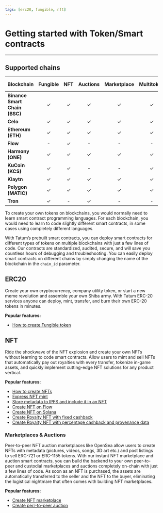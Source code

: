 ```yaml
---
tags: [erc20, fungible, nft]
---
```


# Getting started with Token/Smart contracts

---

## Supported chains


**Blockchain** | **Fungible** |**NFT** | **Auctions** | **Marketplace** | **Multitoken** | **Custodial wallet**
---------|:----------:|:---------:|:---------:|:---------:|:---------:|:---------:
 **Binance Smart Chain (BSC)** | ✓ | ✓ | ✓ | ✓ | ✓| ✓
 **Celo** | ✓ | ✓ | ✓ | ✓ | ✓| ✓
 **Ethereum (ETH)** | ✓ | ✓ | ✓ | ✓ | ✓| ✓
 **Flow** | - | ✓ | - | - | - | -
 **Harmony (ONE)** | ✓ | ✓ | ✓ | ✓ | ✓ | ✓
 **KuCoin (KCS)** | ✓ | ✓ | - | - | ✓ | -
 **Klaytn** | ✓ | ✓ | ✓ | ✓ | ✓ | ✓
 **Polygon (MATIC)** | ✓ | ✓ | ✓ | ✓ | ✓ | ✓
 **Tron** | ✓ | - | ✓ | - | - | ✓
 

To create your own tokens on blockchains, you would normally need to learn smart contract programming languages. For each blockchain, you would need to learn to code slightly different smart contracts, in some cases using completely different languages.

With Tatum’s prebuilt smart contracts, you can deploy smart contracts for different types of tokens on multiple blockchains with just a few lines of code. Our contracts are standardized, audited, secure, and will save you countless hours of debugging and troubleshooting. You can easily deploy smart contracts on different chains by simply changing the name of the blockchain in the `chain_id` parameter.

## ERC20

Create your own cryptocurrency, company utility token, or start a new meme revolution and assemble your own Shiba army. With Tatum ERC-20 services anyone can deploy, mint, transfer, and burn  their own ERC-20 tokens in minutes.

**Popular features:**

- [How to create Fungible token](https://developer.tatum.io/guides/blockchain/how-to-create-an-erc-20-token)

## NFT
Ride the shockwave of the NFT explosion and create your own NFTs without learning to code smart contracts. Allow users to mint and sell NFTs that automatically pay out royalties with every transfer, tokenize in-game assets, and quickly implement cutting-edge NFT solutions for any product vertical.

**Popular features:**
- [How to create NFTs](https://developer.tatum.io/guides/blockchain/how-to-create-nft-token) 
- [Express NFT mint](https://developer.tatum.io/guides/blockchain/how-to-mint-nfts-with-1-api-call)
- [Store metadata to IPFS and include it in an NFT](https://developer.tatum.io/guides/blockchain/how-to-store-metadata-to-ipfs-and-include-it-in-an-nft)
- [Create NFT on Flow](https://developer.tatum.io/guides/blockchain/how-to-create-nfts-on-flow)
- [Create NFT on Solana](https://developer.tatum.io/guides/blockchain/how-to-create-nfts-on-solana)
- [Create Royalty NFT with fixed cashback](https://developer.tatum.io/guides/blockchain/how-to-create-tatum-nf-royal-ts)
- [Create Royalty NFT with percentage cashback and provenance data](https://developer.tatum.io/guides/blockchain/how-to-create-royalty-nfts-with-percentage-cashback-and-provenance-data)

### Marketplaces & Auctions

Peer-to-peer NFT auction marketplaces like OpenSea allow users to create NFTs with metadata (pictures, videos, songs, 3D art etc.) and post listings to sell ERC-721 or ERC-1155 tokens. With our instant NFT marketplace and auction smart contracts, you can build the backend to your own peer-to-peer and custodial marketplaces and auctions completely on-chain with just a few lines of code. As soon as an NFT is purchased, the assets are automatically transferred to the seller and the NFT to the buyer, eliminating the logistical nightmare that often comes with building NFT marketplaces.

**Popular features:**
- [Create NFT marketplace](https://developer.tatum.io/tutorials/how-to-create-a-peer-to-peer-nft-marketplace)
- [Create perr-to-peer auction](https://developer.tatum.io/tutorials/how-to-create-a-peer-to-peer-nft-auction)

